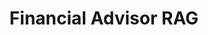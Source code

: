 ---
license: mit
title: Financial Advisor RAG
sdk: gradio
emoji: 🚀
colorFrom: blue
colorTo: blue
pinned: false
sdk_version: 5.20.1
app_file: app/__init__.py
python_version: 3.12.0
short_description: A financial advisor RAG, only for experimental us
---
